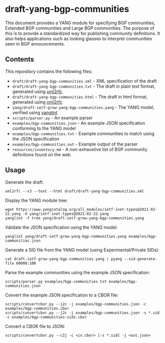 # draft-yang-bgp-communities

This document provides a YANG module for specifying BGP communities, Extended BGP communities and Large BGP communities.
The purpose of this is to provide a standardized way for publishing community definitions.
It also helps applications such as looking glasses to interpret communities seen in BGP announcements.

## Contents

This repository contains the following files:

* `draft/draft-yang-bgp-communities.xml` - XML specification of the draft
* `draft/draft-yang-bgp-communities.txt` - The draft in plain text format, generated using [xml2rfc](https://pypi.org/project/xml2rfc/)
* `draft/draft-yang-bgp-communities.html` - The draft in html format, generated using [xml2rfc](https://pypi.org/project/xml2rfc/)
* `yang/draft-ietf-grow-yang-bgp-communities.yang` - The YANG model, verified using [yanglint](https://pypi.org/project/libyang/)
* `scripts/parser.py` - An example parser
* `examples/bgp-communities.json` - An example JSON specification conforming to the YANG model
* `examples/bgp-communities.txt` - Example communities to match using the JSON specification
* `examples/bgp-communities.out` - Example output of the parser
* `resources/inventory.md` - A non-exhaustive list of BGP community definitions found on the web

## Usage

Generate the draft:
```
xml2rfc --v3 --text --html draft/draft-yang-bgp-communities.xml
```

Display the YANG module tree:
```
wget https://www.yangcatalog.org/all_modules/ietf-inet-types@2021-02-22.yang -O yang/ietf-inet-types@2021-02-22.yang
yanglint -f tree yang/draft-ietf-grow-yang-bgp-communities.yang
```

Validate the JSON specification using the YANG model:
```
yanglint yang/draft-ietf-grow-yang-bgp-communities.yang examples/bgp-communities.json
```

Generate a SID file from the YANG model (using Experimental/Private SIDs):
```
cat draft-ietf-grow-yang-bgp-communities.yang | pyang --sid-generate-file 60000:100
```

Parse the example communities using the example JSON specification:
```
scripts/parser.py examples/bgp-communities.txt examples/bgp-communities.json
```

Convert the example JSON specification to a CBOR file:
```
scripts/convertcbor.py --j2c -j examples/bgp-communities.json -c examples/bgp-communities.cbor
scripts/convertcbor.py --j2c -j examples/bgp-communities.json -s *.sid -c examples/bgp-communities-sids.cbor
```

Convert a CBOR file to JSON:
```
scripts/convertcbor.py --c2j -c <in.cbor> [-s *.sid] -j <out.json>
```
